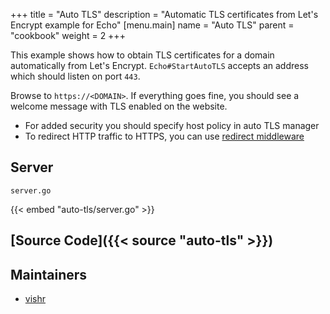+++
title = "Auto TLS"
description = "Automatic TLS certificates from Let's Encrypt example for Echo"
[menu.main]
  name = "Auto TLS"
  parent = "cookbook"
  weight = 2
+++

This example shows how to obtain TLS certificates for a domain automatically from
Let's Encrypt. `Echo#StartAutoTLS` accepts an address which should listen on port `443`.

Browse to `https://<DOMAIN>`. If everything goes fine, you should see a welcome
message with TLS enabled on the website.

> 
- For added security you should specify host policy in auto TLS manager
- To redirect HTTP traffic to HTTPS, you can use [redirect middleware](/middleware/redirect#https-redirect)

## Server

`server.go`

{{< embed "auto-tls/server.go" >}}

## [Source Code]({{< source "auto-tls" >}})

## Maintainers

- [vishr](https://github.com/vishr)
